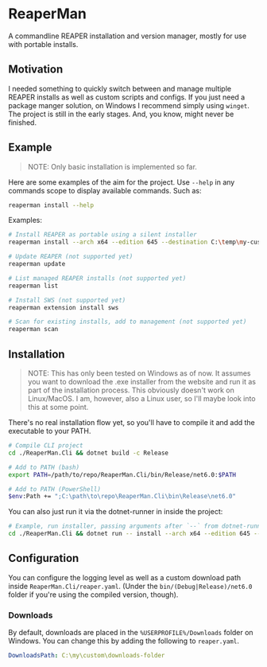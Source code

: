 # ReaperMan

A commandline REAPER installation and version manager, mostly for use with portable installs.

## Motivation

I needed something to quickly switch between and manage multiple REAPER installs as well as custom scripts and configs. If you just need a package manger solution, on Windows I recommend simply using `winget`. The project is still in the early stages. And, you know, might never be finished.

## Example

> NOTE: Only basic installation is implemented so far.

Here are some examples of the aim for the project. Use `--help` in any commands scope to display available commands. Such as:

```bash
reaperman install --help
```

Examples:

```bash
# Install REAPER as portable using a silent installer
reaperman install --arch x64 --edition 645 --destination C:\temp\my-custom-install --portable --silent

# Update REAPER (not supported yet)
reaperman update

# List managed REAPER installs (not supported yet)
reaperman list

# Install SWS (not supported yet)
reaperman extension install sws

# Scan for existing installs, add to management (not supported yet)
reaperman scan
```

## Installation

> NOTE: This has only been tested on Windows as of now. It assumes you want to download the .exe installer from the website and run it as part of  the installation process. This obviously doesn't work on Linux/MacOS. I am, however, also a Linux user, so I'll maybe look into this at some point.

There's no real installation flow yet, so you'll have to compile it and add the executable to your PATH.

```bash
# Compile CLI project
cd ./ReaperMan.Cli && dotnet build -c Release

# Add to PATH (bash)
export PATH=/path/to/repo/ReaperMan.Cli/bin/Release/net6.0:$PATH

# Add to PATH (PowerShell)
$env:Path += ";C:\path\to\repo\ReaperMan.Cli\bin\Release\net6.0"
```

You can also just run it via the dotnet-runner in inside the project:

```bash
# Example, run installer, passing arguments after `--` from dotnet-runner to ReaperMan
cd ./ReaperMan.Cli && dotnet run -- install --arch x64 --edition 645 --destination C:\temp\my-custom-install --portable --silent
```

## Configuration

You can configure the logging level as well as a custom download path inside `ReaperMan.Cli/reaper.yaml`. (Under the `bin/(Debug|Release)/net6.0` folder if you're using the compiled version, though).

### Downloads

By default, downloads are placed in the `%USERPROFILE%/Downloads` folder on Windows. You can change this by adding the following to `reaper.yaml`.

```yaml
DownloadsPath: C:\my\custom\downloads-folder
```